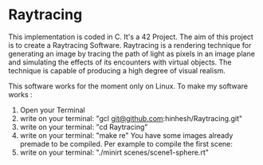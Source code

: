 # Raytracing
This implementation is coded in C. It's a 42 Project.
The aim of this project is to create a Raytracing Software.
Raytracing  is a rendering technique for generating 
an image by tracing the path of light as pixels in an image plane 
and simulating the effects of its encounters with virtual objects. 
The technique is capable of producing a high degree of visual realism.

This software works for the moment only on Linux.
To make my software works : 
1) Open your Terminal
2) write on your terminal: "gcl git@github.com:hinhesh/Raytracing.git"
3) write on your terminal: "cd Raytracing"
4) write on your terminal: "make re"
You have some images already premade to be compiled. Per example to compile the first scene: 
5) write on your terminal: "./minirt scenes/scene1-sphere.rt"
